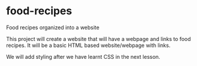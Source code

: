 # food-recipes
Food recipes organized into a website

This project will create a website that will have a webpage and links to 
food recipes. It will be a basic HTML based website/webpage with links. 

We will add styling after we have learnt CSS in the next lesson. 